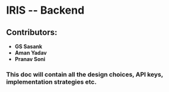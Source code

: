 # IRIS -- Backend

## Contributors:
- **GS Sasank**
- **Aman Yadav**
- **Pranav Soni**

### This doc will contain all the design choices, API keys, implementation strategies etc.